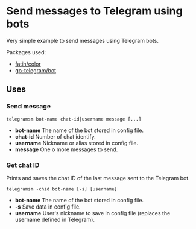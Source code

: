 # Send messages to Telegram using bots

Very simple example to send messages using Telegram bots.

Packages used:

- [fatih/color](https://github.com/fatih/color)
- [go-telegram/bot](https://github.com/go-telegram/bot)

## Uses

### Send message

```console
telegramsm bot-name chat-id|username message [...]
```

- **bot-name** The name of the bot stored in config file.
- **chat-id** Number of chat identify.
- **username** Nickname or alias stored in config file.
- **message** One o more messages to send.

### Get chat ID

Prints and saves the chat ID of the last message sent to the Telegram bot.

```console
telegramsm -chid bot-name [-s] [username]
```

- **bot-name** The name of the bot stored in config file.
- **-s** Save data in config file.
- **username** User's nickname to save in config file (replaces the username defined in Telegram).
